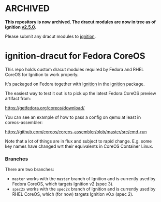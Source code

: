 # ARCHIVED

**This repository is now archived. The dracut modules are now
in tree as of ignition [v2.5.0](https://github.com/coreos/ignition/commit/77ddd5a0eab60604f8b04dee539a14bded771620).**

Please submit any dracut modules to [ignition](https://github.com/coreos/ignition).

# ignition-dracut for Fedora CoreOS

This repo holds custom dracut modules required by Fedora and
RHEL CoreOS for Ignition to work properly.

It's packaged on Fedora together with
[Ignition](https://github.com/coreos/ignition) in the
[ignition](https://src.fedoraproject.org/rpms/ignition)
package.

The easiest way to test it out is to pick up the latest
Fedora CoreOS preview artifact from:

https://getfedora.org/coreos/download/

You can see an example of how to pass a config
on qemu at least in coreos-assembler:

https://github.com/coreos/coreos-assembler/blob/master/src/cmd-run

Note that a lot of things are in flux and subject to rapid
change. E.g. some key names have changed wrt their
equivalents in CoreOS Container Linux.

### Branches

There are two branches:
- `master` works with the `master` branch of Ignition and is
  currently used by Fedora CoreOS, which targets Ignition v2
  (spec 3).
- `spec2x` works with the `spec2x` branch of Ignition and is
  currently used by RHEL CoreOS, which (for now) targets
  Ignition v0.x (spec 2).
